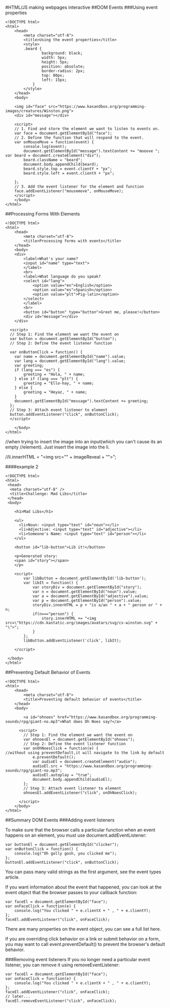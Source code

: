 #HTML/JS making webpages interactive
##DOM Events
###Using event properties
```
<!DOCTYPE html>
<html>
    <head>
        <meta charset="utf-8">
        <title>Using the event properties</title>
        <style>
        .beard {
              	background: black;
         		width: 5px;
         		height: 5px;
         		position: absolute;
         		border-radius: 2px;
         		top: 80px;
         		left: 15px;
         	}
        </style>
    </head>
    <body>
    
    <img id="face" src="https://www.kasandbox.org/programming-images/creatures/Winston.png">
    <div id="message"></div>
    
    <script>
    // 1. Find and store the element we want to listen to events on.
    var face = document.getElementById("face");
    // 2. Define the function that will respond to the event.
    var onMouseMove = function(event) {
        console.log(event);
        document.getElementById("message").textContent += "mooove ";         var beard = document.createElement("div");
        beard.className = "beard";
        document.body.appendChild(beard);
        beard.style.top = event.clientY + "px";
        beard.style.left = event.clientX + "px";
        
    };
    // 3. Add the event listener for the element and function
    face.addEventListener("mousemove", onMouseMove);
    </script>
    </body>
</html>
```

##Processing Forms With Elements

```
<!DOCTYPE html>
<html>
    <head>
        <meta charset="utf-8">
        <title>Processing forms with events</title>
    </head>
    <body>
    <div>
        <label>What's your name?
        <input id="name" type="text">
        </label>
        <br>
        <label>What language do you speak?
        <select id="lang">
            <option value="en">English</option>
            <option value="es">Spanish</option>
            <option value="plt">Pig-latin</option>
        </select>
        </label>
        <br>
        <button id="button" type="button">Greet me, please!</button>
        <div id="message"></div>
    </div>
    
  <script>
  // Step 1: Find the element we want the event on
  var button = document.getElementById("button");
  // Step 2: Define the event listener function
     
  var onButtonClick = function() {
    var name = document.getElementById("name").value;
    var lang = document.getElementById("lang").value;
    var greeting;
    if (lang === "es") {
        greeting = "Hola, " + name;
    } else if (lang === "plt") {
        greeting = "Ello-hay, " + name;
    } else {
        greeting = "Heyaz, " + name;
    }
    document.getElementById("message").textContent += greeting;  
  };
  // Step 3: Attach event listener to element
  button.addEventListener("click", onButtonClick);
  </script>

    </body>
</html>

```
//when trying to insert the image into an input(which you can't cause its an empty //element). Just insert the image into the li.

//li.innerHTML = "<img src=\"" + imageReveal + "\">";

####example 2
```
<!DOCTYPE html>
<html>
 <head>
  <meta charset="utf-8" />
  <title>Challenge: Mad Libs</title>
 </head>
 <body>
 
    <h1>Mad Libs</h1>
     
    <ul>
      <li>Noun: <input type="text" id="noun"></li>
      <li>Adjective: <input type="text" id="adjective"></li>
      <li>Someone's Name: <input type="text" id="person"></li>
    </ul>
     
    <button id="lib-button">Lib it!</button>
      
    <p>Generated story: 
    <span id="story"></span>
    </p>
 
    <script>
        var libButton = document.getElementById('lib-button');
        var libIt = function() {
            var storyDiv = document.getElementById("story");
            var n = document.getElementById("noun").value;
            var a = document.getElementById("adjective").value;
            var p = document.getElementById("person").value;
            storyDiv.innerHTML = p + "is a/an " + a + " person or " + n;
            if(n==="person") {
                story.innerHTML += "<img src=\"https://cdn.kastatic.org/images/avatars/svg/cs-winston.svg" + "\">";
            }
        };
        libButton.addEventListener('click', libIt);
        
    </script>
  
 </body>
</html>

```

##Preventing Default Behavior of Events

```
<!DOCTYPE html>
<html>
    <head>
        <meta charset="utf-8">
        <title>Preventing default behavior of events</title>
    </head>
    <body>
    
        <a id="ohnoes" href="https://www.kasandbox.org/programming-sounds/rpg/giant-no.mp3">What does Oh Noes say?</a>
    
      <script>
        // Step 1: Find the element we want the event on
        var ohnoesEl = document.getElementById("ohnoes");
        // Step 2: Define the event listener function
        var onOhNoesClick = function(e) {
//without using preventDefault,it will navigate to the link by default
            e.preventDefault();
            var audioEl = document.createElement("audio");
            audioEl.src = "https://www.kasandbox.org/programming-sounds/rpg/giant-no.mp3";
            audioEl.autoplay = "true";
            document.body.appendChild(audioEl);
        };
        // Step 3: Attach event listener to element
        ohnoesEl.addEventListener("click", onOhNoesClick);
        
      </script>
    </body>
</html>
```

##Summary DOM Events
###Adding event listeners

To make sure that the browser calls a particular function when an event happens on an element, you must use document.addEventListener:
```
var buttonEl = document.getElementById("clicker");
var onButtonClick = function() {
    console.log("Oh golly gosh, you clicked me");
};
buttonEl.addEventListener("click", onButtonClick);
```
You can pass many valid strings as the first argument, see the event types article.

If you want information about the event that happened, you can look at the event object that the browser passes to your callback function:
```
var faceEl = document.getElementById("face");
var onFaceClick = function(e) {
    console.log("You clicked " + e.clientX + " , " + e.clientY);
};
faceEl.addEventListener("click", onFaceClick);
```
There are many properties on the event object, you can see a full list here.

If you are overriding click behavior on a link or submit behavior on a form, you may want to call event.preventDefault() to prevent the browser's default behavior.

###Removing event listeners
If you no longer need a particular event listener, you can remove it using removeEventListener:

```
var faceEl = document.getElementById("face");
var onFaceClick = function(e) {
    console.log("You clicked " + e.clientX + " , " + e.clientY);
};
faceEl.addEventListener("click", onFaceClick);
// later...
faceEl.removeEventListener("click", onFaceClick);
```
